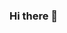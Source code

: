 ### Hi there 👋

<!--
**luis-hviana/luis-hviana** is a ✨ _special_ ✨ repository because its `README.md` (this file) appears on your GitHub profile.

<div>
  <a href="https://github.com/luis-hviana">
  <img height="180em" src="https://github-readme-stats.vercel.app/api?username=gabrielmina118&show_icons=true&theme=dracula&include_all_commits=true&count_private=true"/>
  <img height="180em" src="https://github-readme-stats.vercel.app/api/top-langs/?username=luis-hviana&layout=compact&langs_count=16&theme=dracula"/>
<div>

Here are some ideas to get you started:

- 🔭 I’m currently working on ...
- 🌱 I’m currently learning ...
- 👯 I’m looking to collaborate on ...
- 🤔 I’m looking for help with ...
- 💬 Ask me about ...
- 📫 How to reach me: ...
- 😄 Pronouns: ...
- ⚡ Fun fact: ...
-->
